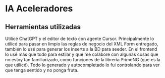 # IA Aceleradores

## Herramientas utilizadas

Utilicé ChatGPT y el editor de texto con agente Cursor. Principalmente lo utilicé para pasar en limpio las reglas de negocio del XML Form entregado, también lo usé para generar los inserts a la BD para seeder. En el frontend lo usé más que todo para estilar y que me colabore con algunas cosas que no estoy tan familiarizado, como funciones de la librería PrimeNG (que es la que utilicé). Todo lo generado y autocompletado lo fui controlando para ver que tenga sentido y no ponga fruta.

